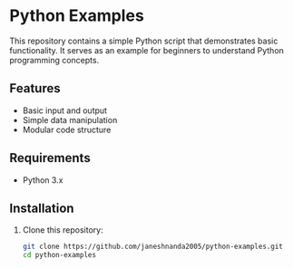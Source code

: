 # Python Examples

This repository contains a simple Python script that demonstrates basic functionality. It serves as an example for beginners to understand Python programming concepts.

## Features

- Basic input and output
- Simple data manipulation
- Modular code structure

## Requirements

- Python 3.x

## Installation

1. Clone this repository:
   ```bash
   git clone https://github.com/janeshnanda2005/python-examples.git
   cd python-examples
